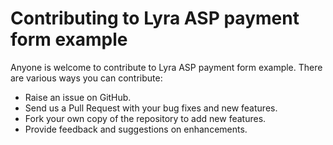 # Contributing to Lyra ASP payment form example

Anyone is welcome to contribute to Lyra ASP payment form example. There are various ways you can contribute:

- Raise an issue on GitHub.
- Send us a Pull Request with your bug fixes and new features.
- Fork your own copy of the repository to add new features.
- Provide feedback and suggestions on enhancements.